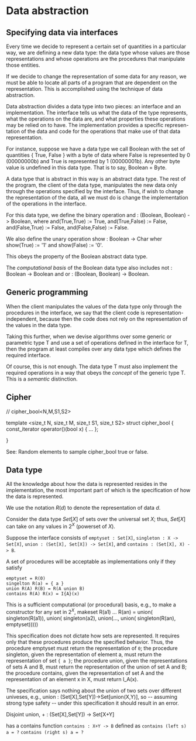 
# Data abstraction

## Specifying data via interfaces

Every time we decide to represent a certain set of quantities in a particular
way, we are defining a new data type: the data type whose values are those
representations and whose operations are the procedures that manipulate
those entities.

If we decide to change the representation of some data for any reason, we must
be able to locate all parts of a program that are dependent on the
representation. This is accomplished using the technique of data abstraction.

Data abstraction divides a data type into two pieces: an interface and an
implementation. The interface tells us what the data of the type represents,
what the operations on the data are, and what properties these operations
may be relied on to have. The implementation provides a specific represen-
tation of the data and code for the operations that make use of that data
representation.

For instance, suppose we have a data type we call Boolean with the set of
quantities { True, False } with a byte of data where False is represented by
0 (00000000b) and True is represented by 1 (00000001b). Any other byte value is
undefined in this data type. That is to say, Boolean = Byte.

A data type that is abstract in this way is an abstract data type. The rest
of the program, the client of the data type, manipulates the new data only
through the operations specified by the interface. Thus, if wish to change
the representation of the data, all we must do is change the implementation
of the operations in the interface.

For this data type, we define the binary operation
    and : (Boolean, Boolean) -> Boolean,
where
    and(True,True)   := True,
    and(True,False)  := False,
    and(False,True)  := False,
    and(False,False) := False.

We also define the unary operation
    show : Boolean -> Char
wher
    show(True)  := '1' and
    show(False) := '0'.

This obeys the property of the Boolean abstract data type.

The *computational basis* of the Boolean data type also includes
    not : Boolean -> Boolean
and
    or : (Boolean, Boolean) -> Boolean.

## Generic programming

When the client manipulates the values of the data type only through
the procedures in the interface, we say that the client code is representation-
independent, because then the code does not rely on the representation of the
values in the data type.

Taking this further, when we devise algorithms over some generic or parametric
type T and use a set of operations defined in the interface for T, then the
program at least compiles over any data type which defines the required
interface.

Of course, this is not enough. The data type T must also implement the required
operations in a way that obeys the *concept* of the generic type T. This is
a *semantic* distinction.



## Cipher


// cipher_bool<N,M,S1,S2>

template <size_t N, size_t M, size_t S1, size_t S2>
struct cipher_bool
{
    const_iterator operator()(bool x) { ... };


}


See: Random elements to sample cipher_bool true or false.







## Data type
All the knowledge about how the data is represented resides in the
implementation, the most important part of which is the specification of how
the data is represented.

We use the notation $R(d)$ to denote the representation of data $d$.

Consider the data type $Set[X]$ of sets over the universal set $X$; thus,
$Set[X]$ can take on any values in $2^X$ (powerset of $X$).

Suppose the interface consists of
    `emptyset : Set[X]`,
    `singleton : X -> Set[X]`,
    `union : (Set[X], Set[X]) -> Set[X]`, and
    `contains : (Set[X], X) -> B`.
    

A set of procedures will be acceptable as implementations only if they satisfy

    emptyset = R(0)
    singelton R(a) = { a }
    union R(A) R(B) = R(A union B)
    contains R(A) R(x) = I{A}(x)

This is a sufficient computational (or procedural) basis, e.g., to make a
constructor for any set in $2^X$,
    makeset R(a1) ... R(an) = union(
        singleton(R(a1)),
        union(
            singleton(a2),
            union(...,
                union(
                    singleton(R(an),
                    emptyset)))))

    

This specification does not dictate how sets are represented.
It requires only that these procedures produce the specified behavior.
Thus, the procedure emptyset must return the representation of `0`;
the procedure singleton, given the representation of element a, must return the
representation of set `{ a }`;
the procedure union, given the representations of sets A and B, must return
the representation of the union of set A and B;
the procedure contains, given the representation of set A and the
representation of an element x in X, must return I_A(x).

The specification says nothing about the union of two sets over different
univeses, e.g., union : (Set[X],Set[Y])->Set[union(X,Y)], so -- assuming strong
type safety -- under this specification it should result in an error.

Disjoint union, + : (Set[X],Set[Y]) -> Set[X+Y]

has a contains function `contains : X+Y -> B` defined as
`contains (left s) a = ?`
`contains (right s) a = ?`
